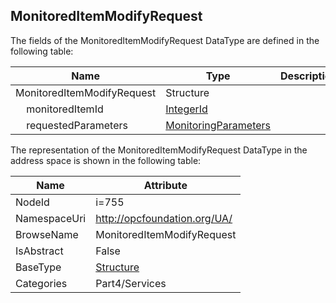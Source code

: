 <!-- datatype -->
## MonitoredItemModifyRequest
  
<!-- end of description -->
The fields of the MonitoredItemModifyRequest DataType are defined in the following table:  

|Name|Type|Description|
|---|---|---|
|MonitoredItemModifyRequest|Structure||
|&nbsp;&nbsp;&nbsp;&nbsp;monitoredItemId|[IntegerId](../../../Part4/DataTypes/IntegerId/readme.md)||
|&nbsp;&nbsp;&nbsp;&nbsp;requestedParameters|[MonitoringParameters](../../../Part4/Services/MonitoringParameters/readme.md)||

The representation of the MonitoredItemModifyRequest DataType in the address space is shown in the following table:  

|Name|Attribute|
|---|---|
|NodeId|i=755|
|NamespaceUri|http://opcfoundation.org/UA/|
|BrowseName|MonitoredItemModifyRequest|
|IsAbstract|False|
|BaseType|[Structure](../../../Part3/DataTypes/Structure/readme.md)|
|Categories|Part4/Services|

